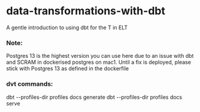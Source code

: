 # data-transformations-with-dbt
A gentle introduction to using dbt for the T in ELT


### Note: 
Postgres 13 is the highest version you can use here due to an issue with dbt and SCRAM in dockerised postgres on mac1. Until a fix is deployed, please stick with Postgres 13 as defined in the dockerfile




### dvt commands: 
dbt --profiles-dir profiles docs generate
dbt --profiles-dir profiles docs serve